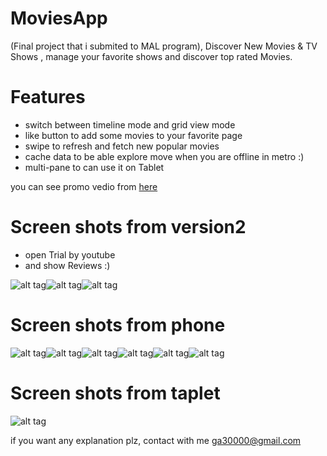 # MoviesApp 
(Final project that i submited to MAL program),
Discover New Movies & TV Shows , manage your favorite shows and discover top rated Movies.

# Features
- switch between timeline mode and grid view mode
- like button to add some movies to your favorite page
- swipe to refresh and fetch new popular movies
- cache data to be able explore move when you are offline in metro :)
- multi-pane to can use it on Tablet 
 
you can see promo vedio from [here](https://youtu.be/QwtkT_obtWY)

# Screen shots from version2
- open Trial by youtube
- and show Reviews :)

![alt tag](https://github.com/MostafaAnter/MoviesApp/blob/master/device-2016-03-24-185120.png)![alt tag](https://github.com/MostafaAnter/MoviesApp/blob/master/device-2016-03-24-220039.png)![alt tag](https://github.com/MostafaAnter/MoviesApp/blob/master/device-2016-03-24-220058.png)


# Screen shots from phone
![alt tag](https://github.com/MostafaAnter/MoviesApp/blob/master/device-2016-03-24-015934.png)![alt tag](https://github.com/MostafaAnter/MoviesApp/blob/master/device-2016-03-24-020016.png)![alt tag](https://github.com/MostafaAnter/MoviesApp/blob/master/device-2016-03-24-020207.png)![alt tag](https://github.com/MostafaAnter/MoviesApp/blob/master/device-2016-03-24-020243.png)![alt tag](https://github.com/MostafaAnter/MoviesApp/blob/master/device-2016-03-24-020104.png)![alt tag](https://github.com/MostafaAnter/MoviesApp/blob/master/device-2016-03-24-020131.png)

# Screen shots from taplet 
![alt tag](https://github.com/MostafaAnter/MoviesApp/blob/master/device-2016-03-24-011148.png)


if you want any explanation plz, contact with me ga30000@gmail.com

